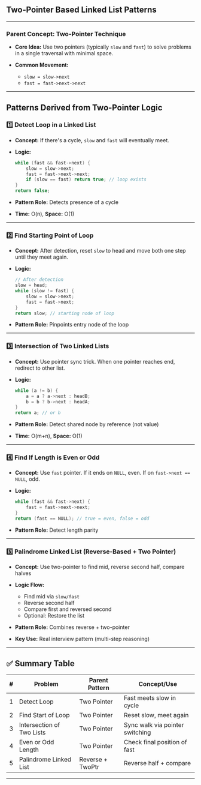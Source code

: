 ##  Two-Pointer Based Linked List Patterns 

---

###  **Parent Concept**: Two-Pointer Technique

* **Core Idea:** Use two pointers (typically `slow` and `fast`) to solve problems in a single traversal with minimal space.
* **Common Movement:**

  * `slow = slow->next`
  * `fast = fast->next->next`

---

##  Patterns Derived from Two-Pointer Logic

### 1️⃣ Detect Loop in a Linked List  

* **Concept:** If there's a cycle, `slow` and `fast` will eventually meet.
* **Logic:**

  ```cpp
  while (fast && fast->next) {
      slow = slow->next;
      fast = fast->next->next;
      if (slow == fast) return true; // loop exists
  }
  return false;
  ```
* **Pattern Role:** Detects presence of a cycle
* **Time:** O(n), **Space:** O(1)

---

### 2️⃣ Find Starting Point of Loop  

* **Concept:** After detection, reset `slow` to head and move both one step until they meet again.
* **Logic:**

  ```cpp
  // After detection
  slow = head;
  while (slow != fast) {
      slow = slow->next;
      fast = fast->next;
  }
  return slow; // starting node of loop
  ```
* **Pattern Role:** Pinpoints entry node of the loop

---

### 3️⃣ Intersection of Two Linked Lists  

* **Concept:** Use pointer sync trick. When one pointer reaches end, redirect to other list.
* **Logic:**

  ```cpp
  while (a != b) {
      a = a ? a->next : headB;
      b = b ? b->next : headA;
  }
  return a; // or b
  ```
* **Pattern Role:** Detect shared node by reference (not value)
* **Time:** O(m+n), **Space:** O(1)

---

### 4️⃣ Find If Length is Even or Odd 

* **Concept:** Use `fast` pointer. If it ends on `NULL`, even. If on `fast->next == NULL`, odd.
* **Logic:**

  ```cpp
  while (fast && fast->next) {
      fast = fast->next->next;
  }
  return (fast == NULL); // true = even, false = odd
  ```
* **Pattern Role:** Detect length parity

---

### 5️⃣ Palindrome Linked List (Reverse-Based + Two Pointer) 

* **Concept:** Use two-pointer to find mid, reverse second half, compare halves

* **Logic Flow:**

  * Find mid via `slow/fast`
  * Reverse second half
  * Compare first and reversed second
  * Optional: Restore the list

* **Pattern Role:** Combines reverse + two-pointer

* **Key Use:** Real interview pattern (multi-step reasoning)

---

## ✅ Summary Table

| # | Problem                   | Parent Pattern   | Concept/Use                     |
| - | ------------------------- | ---------------- | ------------------------------- |
| 1 | Detect Loop               | Two Pointer      | Fast meets slow in cycle        |
| 2 | Find Start of Loop        | Two Pointer      | Reset slow, meet again          |
| 3 | Intersection of Two Lists | Two Pointer      | Sync walk via pointer switching |
| 4 | Even or Odd Length        | Two Pointer      | Check final position of fast    |
| 5 | Palindrome Linked List    | Reverse + TwoPtr | Reverse half + compare          |

---


